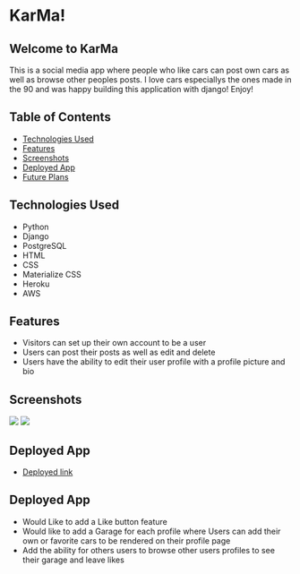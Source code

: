# KarMa!

## **Welcome to KarMa** ##

This is a social media app where people who like cars can post own cars as well as browse other peoples posts. I love cars especiallys the ones made in the 90 and was happy building this application with django! Enjoy!

## Table of Contents
* [Technologies Used](#technologiesused)
* [Features](#features)
* [Screenshots](#screenshots)
* [Deployed App](#deployment)
* [Future Plans](#futureplans)

## <a name="technologiesused"></a>Technologies Used
* Python
* Django
* PostgreSQL
* HTML
* CSS
* Materialize CSS
* Heroku
* AWS

## <a name="features"></a>Features
* Visitors can set up their own account to be a user
* Users can post their posts as well as edit and delete
* Users have the ability to edit their user profile with a profile picture and bio

## <a name="screenshots"></a>Screenshots
![](main_app/)
![](main_app/)

## <a name="deployment"></a>Deployed App
* [Deployed link](https://karmasite.herokuapp.com/)

## <a name="deployment"></a>Deployed App
* Would Like to add a Like button feature
* Would like to add a Garage for each profile where Users can add their own or favorite cars to be rendered on their profile page
* Add the ability for others users to browse other users profiles to see their garage and leave likes
